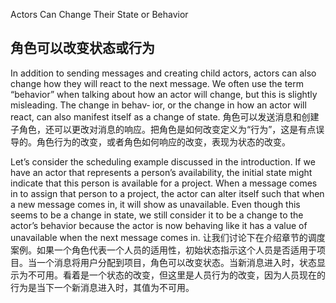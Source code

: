 Actors Can Change Their State or Behavior
## 角色可以改变状态或行为

In addition to sending messages and creating child actors, actors can also change how they will react to the next message. We often use the term “behavior” when talking about how an actor will change, but this is slightly misleading. The change in behav‐ ior, or the change in how an actor will react, can also manifest itself as a change of state.
角色可以发送消息和创建子角色，还可以更改对消息的响应。把角色是如何改变定义为“行为”，这是有点误导的。角色行为的改变，或者角色如何响应的改变，表现为状态的改变。

Let’s consider the scheduling example discussed in the introduction. If we have an actor that represents a person’s availability, the initial state might indicate that this person is available for a project. When a message comes in to assign that person to a project, the actor can alter itself such that when a new message comes in, it will show as unavailable. Even though this seems to be a change in state, we still consider it to be a change to the actor’s behavior because the actor is now behaving like it has a value of unavailable when the next message comes in.
让我们讨论下在介绍章节的调度案例。如果一个角色代表一个人员的适用性，初始状态指示这个人员是否适用于项目。当一个消息将用户分配到项目，角色可以改变状态。当新消息进入时，状态显示为不可用。看着是一个状态的改变，但这里是人员行为的改变，因为人员现在的行为是当下一个新消息进入时，其值为不可用。
